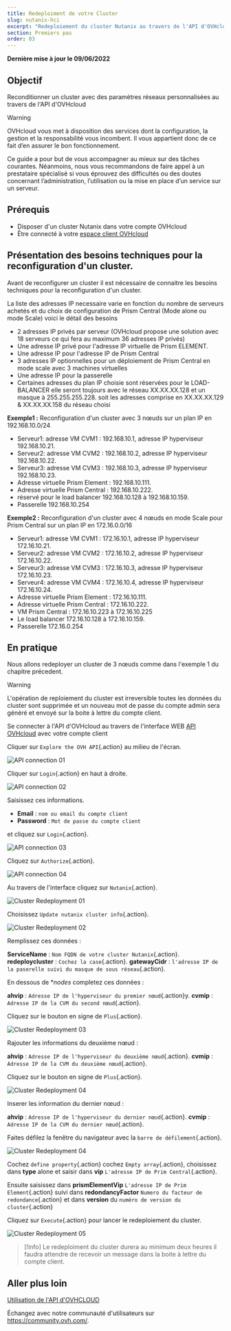 ```yaml
---
title: Redeploiment de votre Cluster
slug: nutanix-hci
excerpt: "Redeploiement du cluster Nutanix au travers de l'API d'OVHcloud"
section: Premiers pas
order: 03
---
```


**Dernière mise à jour le 09/06/2022**

## Objectif

Reconditionner un cluster avec des paramètres réseaux personnalisées au travers de l'API d'OVHcloud

> [!warning]
> OVHcloud vous met à disposition des services dont la configuration, la gestion et la responsabilité vous incombent. Il vous appartient donc de ce fait d’en assurer le bon fonctionnement.
>
> Ce guide a pour but de vous accompagner au mieux sur des tâches courantes. Néanmoins, nous vous recommandons de faire appel à un prestataire spécialisé si vous éprouvez des difficultés ou des doutes concernant l’administration, l’utilisation ou la mise en place d’un service sur un serveur.
>

## Prérequis

- Disposer d'un cluster Nutanix dans votre compte OVHcloud
- Être connecté à votre [espace client OVHcloud](https://www.ovh.com/auth/?action=gotomanager&from=https://www.ovh.com/fr/&ovhSubsidiary=fr)


## Présentation des besoins techniques pour la reconfiguration d'un cluster.

Avant de reconfigurer un cluster il est nécessaire de connaitre les besoins techniques pour la reconfiguration d'un cluster.

La liste des adresses IP necessaire varie en fonction du nombre de serveurs achetés et du choix de configuration de Prism Central (Mode alone ou mode Scale) voici le détail des besoins

- 2 adresses IP privés par serveur (OVHcloud propose une solution avec 18 serveurs ce qui fera au maximum 36 adresses IP privés)
- Une adresse IP privé pour l'adresse IP virtuelle de Prism ELEMENT.
- Une adresse IP pour l'adresse IP de Prism Central
- 3 adresses IP optionnelles pour un déploiement de Prism Central en mode scale avec 3 machines virtuelles
- Une adresse IP pour la passerelle
- Certaines adresses du plan IP choisie sont réservées pour le LOAD-BALANCER elle seront toujours avec le réseau XX.XX.XX.128 et un masque à 255.255.255.228. soit les adresses comprise en XX.XX.XX.129 & XX.XX.XX.158 du réseau choisi

**Exemple1 :**  Reconfiguration d'un cluster avec 3 nœuds sur un plan IP en 192.168.10.0/24

- Serveur1: adresse VM CVM1 : 192.168.10.1, adresse IP hyperviseur 192.168.10.21.
- Serveur2: adresse VM CVM2 : 192.168.10.2, adresse IP hyperviseur 192.168.10.22.
- Serveur3: adresse VM CVM3 : 192.168.10.3, adresse IP hyperviseur 192.168.10.23.
- Adresse virtuelle Prism Element : 192.168.10.111.
- Adresse virtuelle Prism Central : 192.168.10.222.
- réservé pour le load balancer 192.168.10.128 à 192.168.10.159.
- Passerelle 192.168.10.254

**Exemple2 :**  Reconfiguration d'un cluster avec 4 nœuds en mode Scale pour Prism Central sur un plan IP en 172.16.0.0/16

- Serveur1: adresse VM CVM1 : 172.16.10.1, adresse IP hyperviseur 172.16.10.21.
- Serveur2: adresse VM CVM2 : 172.16.10.2, adresse IP hyperviseur 172.16.10.22.
- Serveur3: adresse VM CVM3 : 172.16.10.3, adresse IP hyperviseur 172.16.10.23.
- Serveur4: adresse VM CVM4 : 172.16.10.4, adresse IP hyperviseur 172.16.10.24.
- Adresse virtuelle Prism Element : 172.16.10.111.
- Adresse virtuelle Prism Central : 172.16.10.222.
- VM Prism Central : 172.16.10.223 à 172.16.10.225
- Le load balancer 172.16.10.128 à 172.16.10.159.
- Passerelle 172.16.0.254

## En pratique

Nous allons redeployer un cluster de 3 nœuds comme dans l'exemple 1 du chapitre précedent.

> [!warning]
> L'opération de reploiement du cluster est irreversible toutes les données du cluster sont supprimée
> et un nouveau mot de passe du compte admin sera généré et envoyé sur la boite à lettre du compte client.

Se connecter à l'API d'OVHcloud au travers de l'interface WEB [API OVHcloud](https://api.ovh.com) avec votre compte client

Cliquer sur  `Explore the OVH API`{.action} au milieu de l'écran.

![API connection 01](images/00-apiconnection01.png)

Cliquer sur `Login`{.action} en haut à droite.

![API connection 02](images/00-apiconnection02.png)

Saisissez ces informations.

- **Email** : `nom ou email du compte client`
- **Password** : `Mot de passe du compte client`

et cliquez sur `Login`{.action}.

![API connection 03](images/00-apiconnection03.png)

Cliquez sur `Authorize`{.action}.

![API connection 04](images/00-apiconnection04.png)

Au travers de l'interface cliquez sur `Nutanix`{.action}.

![Cluster Redeployment 01](images/01-cluster-redeployment01.png)

Choisissez `Update nutanix cluster info`{.action}.

![Cluster Redeployment 02](images/01-cluster-redeployment02.png)

Remplissez ces données :

**ServiceName** : `Nom FQDN de votre cluster Nutanix`{.action}.
**redeploycluster** : `Cochez la case`{.action}.
**gatewayCidr** : `l'adresse IP de la paserelle suivi du masque de sous réseau`{.action}.

En dessous de **nodes* completez ces données :  

**ahvip** : `Adresse IP de l'hyperviseur du premier nœud`{.action}y.
**cvmip** : `Adresse IP de la CVM du second nœud`{.action}.

Cliquez sur le bouton en signe de `Plus`{.action}.

![Cluster Redeployment 03](images/01-cluster-redeployment03.png)

Rajouter les informations du deuxième nœud :

**ahvip** : `Adresse IP de l'hyperviseur du deuxième nœud`{.action}.
**cvmip** : `Adresse IP de la CVM du deuxième nœud`{.action}.

Cliquez sur le bouton en signe de `Plus`{.action}.

![Cluster Redeployment 04](images/01-cluster-redeployment04.png)

Inserer les information du dernier nœud :

**ahvip** : `Adresse IP de l'hyperviseur du dernier nœud`{.action}.
**cvmip** : `Adresse IP de la CVM du dernier nœud`{.action}.

Faites défilez la fenêtre du navigateur avec la `barre de défilement`{.action}.

![Cluster Redeployment 04](images/01-cluster-redeployment04.png)

Cochez `define property`{.action} cochez `Empty array`{.action}, choisissez dans **type** alone et saisir dans **vip** `L'adresse IP de Prim Central`{.action}.

Ensuite saisissez dans **prismElementVip** `L'adresse IP de Prim Element`{.action} suivi dans **redondancyFactor** `Numero du facteur de redondance`{.action} et dans **version** du  `numéro de version du cluster`{.action}

Cliquez sur `Execute`{.action} pour lancer le redeploiement du cluster.

![Cluster Redeployment 05](images/01-cluster-redeployment04.png)

> [!info]
> Le redeploiment du cluster durera au minimum deux heures il faudra attendre de recevoir un message
> dans la boite à lettre du compte client.

## Aller plus loin


[Utilisation de l'API d'OVHCLOUD](https://docs.ovh.com/fr/api/)

Échangez avec notre communauté d'utilisateurs sur <https://community.ovh.com/>.
